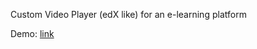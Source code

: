 Custom Video Player (edX like) for an e-learning platform

Demo: [link](https://berkaysenkoylu.github.io/custom_video_player)